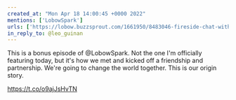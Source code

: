 ```yaml
---
created_at: "Mon Apr 18 14:00:45 +0000 2022"
mentions: ['LobowSpark']
urls: ['https://lobow.buzzsprout.com/1661950/8483046-fireside-chat-with-leo-guinan']
in_reply_to: @leo_guinan
---
```


This is a bonus episode of @LobowSpark. Not the one I'm officially featuring today, but it's how we met and kicked off a friendship and partnership. We're going to change the world together. This is our origin story.

https://t.co/o9ajJsHvTN